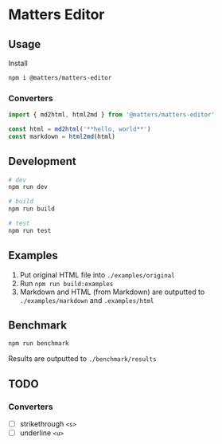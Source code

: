 # Matters Editor

## Usage

Install

```bash
npm i @matters/matters-editor
```

### Converters

```ts
import { md2html, html2md } from '@matters/matters-editor'

const html = md2html('**hello, world**')
const markdown = html2md(html)
```

## Development

```bash
# dev
npm run dev

# build
npm run build

# test
npm run test
```

## Examples

1. Put original HTML file into `./examples/original`
2. Run `npm run build:examples`
3. Markdown and HTML (from Markdown) are outputted to `./examples/markdown` and `.examples/html`

## Benchmark

```bash
npm run benchmark
```

Results are outputted to `./benchmark/results`

## TODO

### Converters

- [ ] strikethrough `<s>`
- [ ] underline `<u>`
